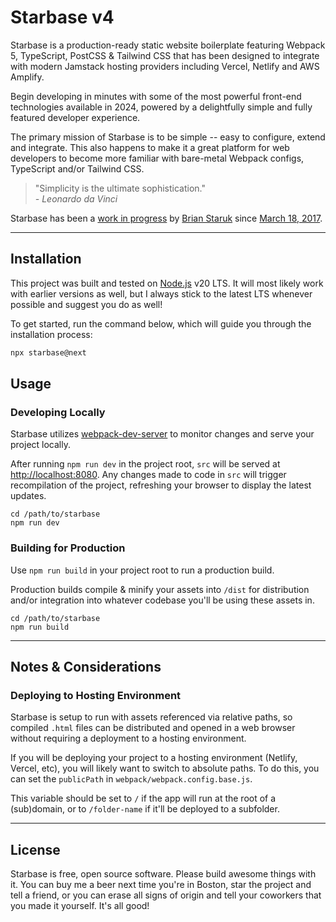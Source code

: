 # Starbase v4

Starbase is a production-ready static website boilerplate featuring Webpack 5, TypeScript, PostCSS & Tailwind CSS that has been designed to integrate with modern Jamstack hosting providers including Vercel, Netlify and AWS Amplify.

Begin developing in minutes with some of the most powerful front-end technologies available in 2024, powered by a delightfully simple and fully featured developer experience.

The primary mission of Starbase is to be simple -- easy to configure, extend and integrate. This also happens to make it a great platform for web developers to become more familiar with bare-metal Webpack configs, TypeScript and/or Tailwind CSS.

> "Simplicity is the ultimate sophistication."<br>_\- Leonardo da Vinci_

Starbase has been a [work in progress](https://github.com/bstaruk/starbase/releases) by [Brian Staruk](https://brian.staruk.net) since [March 18, 2017](https://github.com/bstaruk/starbase/pull/1).

---

## Installation

This project was built and tested on [Node.js](https://nodejs.org) v20 LTS. It will most likely work with earlier versions as well, but I always stick to the latest LTS whenever possible and suggest you do as well!

To get started, run the command below, which will guide you through the installation process:

```bash
npx starbase@next
```

## Usage

### Developing Locally

Starbase utilizes [webpack-dev-server](https://github.com/webpack/webpack-dev-server) to monitor changes and serve your project locally.

After running `npm run dev` in the project root, `src` will be served at [http://localhost:8080](http://localhost:8080). Any changes made to code in `src` will trigger recompilation of the project, refreshing your browser to display the latest updates.

```
cd /path/to/starbase
npm run dev
```

### Building for Production

Use `npm run build` in your project root to run a production build.

Production builds compile & minify your assets into `/dist` for distribution and/or integration into whatever codebase you'll be using these assets in.

```
cd /path/to/starbase
npm run build
```

---

## Notes & Considerations

### Deploying to Hosting Environment

Starbase is setup to run with assets referenced via relative paths, so compiled `.html` files can be distributed and opened in a web browser without requiring a deployment to a hosting environment.

If you will be deploying your project to a hosting environment (Netlify, Vercel, etc), you will likely want to switch to absolute paths. To do this, you can set the `publicPath` in `webpack/webpack.config.base.js`.

This variable should be set to `/` if the app will run at the root of a (sub)domain, or to `/folder-name` if it'll be deployed to a subfolder.

---

## License

Starbase is free, open source software. Please build awesome things with it. You can buy me a beer next time you're in Boston, star the project and tell a friend, or you can erase all signs of origin and tell your coworkers that you made it yourself. It's all good!
